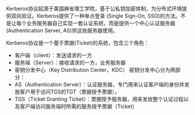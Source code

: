 Kerberos协议起源于美国麻省理工学院，基于公私钥加密体制，为分布式环境提供双向验证。Kerberos提供了一种单点登录 (Single Sign-On, SSO)的方法。不是让每个业务服务器自己实现一套认证系统，而是提供一个中心认证服务器(Authentication Server, AS)供这些服务器使用。

Kerberos协议是一个基于票据(Ticket)的系统，包含三个角色：
* 客户端（client）：发送请求的一方
* 服务端（Server）：接收请求的一方，业务服务器
* 密钥分发中心（Key Distribution Center，KDC）
密钥分发中心分为两部分：
* AS（Authentication Server）：认证服务器，专门用来认证客户端的身份并发放客户用于访问TGS的TGT（票据授予票据）。
* TGS（Ticket Granting Ticket）：票据授予服务器，用来发放整个认证过程以及客户端访问服务端时所需的服务授予票据（Ticket）